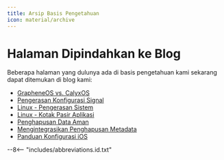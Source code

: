 ```yaml
---
title: Arsip Basis Pengetahuan
icon: material/archive
---
```


# Halaman Dipindahkan ke Blog

Beberapa halaman yang dulunya ada di basis pengetahuan kami sekarang dapat ditemukan di blog kami:

- [GrapheneOS vs. CalyxOS](https://blog.privacyguides.org/2022/04/21/grapheneos-or-calyxos/)
- [Pengerasan Konfigurasi Signal](https://blog.privacyguides.org/2022/07/07/signal-configuration-and-hardening/)
- [Linux - Pengerasan Sistem](https://blog.privacyguides.org/2022/04/22/linux-system-hardening/)
- [Linux - Kotak Pasir Aplikasi](https://blog.privacyguides.org/2022/04/22/linux-application-sandboxing/)
- [Penghapusan Data Aman](https://blog.privacyguides.org/2022/05/25/secure-data-erasure/)
- [Mengintegrasikan Penghapusan Metadata](https://blog.privacyguides.org/2022/04/09/integrating-metadata-removal/)
- [Panduan Konfigurasi iOS](https://blog.privacyguides.org/2022/10/22/ios-configuration-guide/)

--8<-- "includes/abbreviations.id.txt"
